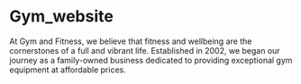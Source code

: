 # Gym_website
At Gym and Fitness, we believe that fitness and wellbeing are the cornerstones of a full and vibrant life. Established in 2002, we began our journey as a family-owned business dedicated to providing exceptional gym equipment at affordable prices. 
